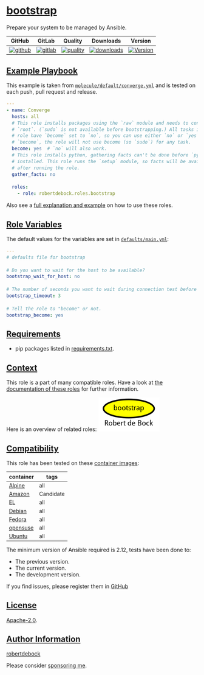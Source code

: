 # [bootstrap](#bootstrap)

Prepare your system to be managed by Ansible.

|GitHub|GitLab|Quality|Downloads|Version|
|------|------|-------|---------|-------|
|[![github](https://github.com/robertdebock/ansible-role-bootstrap/workflows/Ansible%20Molecule/badge.svg)](https://github.com/robertdebock/ansible-role-bootstrap/actions)|[![gitlab](https://gitlab.com/robertdebock-iac/ansible-role-bootstrap/badges/master/pipeline.svg)](https://gitlab.com/robertdebock-iac/ansible-role-bootstrap)|[![quality](https://img.shields.io/ansible/quality/21642)](https://galaxy.ansible.com/robertdebock/bootstrap)|[![downloads](https://img.shields.io/ansible/role/d/21642)](https://galaxy.ansible.com/robertdebock/bootstrap)|[![Version](https://img.shields.io/github/release/robertdebock/ansible-role-bootstrap.svg)](https://github.com/robertdebock/ansible-role-bootstrap/releases/)|

## [Example Playbook](#example-playbook)

This example is taken from [`molecule/default/converge.yml`](https://github.com/robertdebock/ansible-role-bootstrap/blob/master/molecule/default/converge.yml) and is tested on each push, pull request and release.

```yaml
---
- name: Converge
  hosts: all
  # This role installs packages using the `raw` module and needs to connect as
  # `root`. (`sudo` is not available before bootstrapping.) All tasks in the
  # role have `become` set to `no`, so you can use either `no` or `yes` for
  # `become`, the role will not use become (so `sudo`) for any task.
  become: yes  # `no` will also work.
  # This role installs python, gathering facts can't be done before `python` is
  # installed. This role runs the `setup` module, so facts will be available
  # after running the role.
  gather_facts: no

  roles:
    - role: robertdebock.roles.bootstrap
```

Also see a [full explanation and example](https://robertdebock.nl/how-to-use-these-roles.html) on how to use these roles.

## [Role Variables](#role-variables)

The default values for the variables are set in [`defaults/main.yml`](https://github.com/robertdebock/ansible-role-bootstrap/blob/master/defaults/main.yml):

```yaml
---
# defaults file for bootstrap

# Do you want to wait for the host to be available?
bootstrap_wait_for_host: no

# The number of seconds you want to wait during connection test before failing.
bootstrap_timeout: 3

# Tell the role to "become" or not.
bootstrap_become: yes
```

## [Requirements](#requirements)

- pip packages listed in [requirements.txt](https://github.com/robertdebock/ansible-role-bootstrap/blob/master/requirements.txt).


## [Context](#context)

This role is a part of many compatible roles. Have a look at [the documentation of these roles](https://robertdebock.nl/) for further information.

Here is an overview of related roles:
![dependencies](https://raw.githubusercontent.com/robertdebock/ansible-role-bootstrap/png/requirements.png "Dependencies")

## [Compatibility](#compatibility)

This role has been tested on these [container images](https://hub.docker.com/u/robertdebock):

|container|tags|
|---------|----|
|[Alpine](https://hub.docker.com/repository/docker/robertdebock/alpine/general)|all|
|[Amazon](https://hub.docker.com/repository/docker/robertdebock/amazonlinux/general)|Candidate|
|[EL](https://hub.docker.com/repository/docker/robertdebock/enterpriselinux/general)|all|
|[Debian](https://hub.docker.com/repository/docker/robertdebock/debian/general)|all|
|[Fedora](https://hub.docker.com/repository/docker/robertdebock/fedora/general)|all|
|[opensuse](https://hub.docker.com/repository/docker/robertdebock/opensuse/general)|all|
|[Ubuntu](https://hub.docker.com/repository/docker/robertdebock/ubuntu/general)|all|

The minimum version of Ansible required is 2.12, tests have been done to:

- The previous version.
- The current version.
- The development version.

If you find issues, please register them in [GitHub](https://github.com/robertdebock/ansible-role-bootstrap/issues)

## [License](#license)

[Apache-2.0](https://github.com/robertdebock/ansible-role-bootstrap/blob/master/LICENSE).

## [Author Information](#author-information)

[robertdebock](https://robertdebock.nl/)

Please consider [sponsoring me](https://github.com/sponsors/robertdebock).
